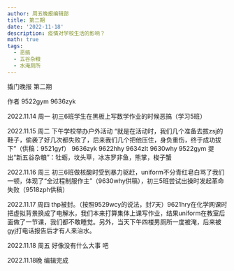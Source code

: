 ```yaml
---
author: 周五晚报编辑部
title: 第二期
date: '2022-11-18'
description: 疫情对学校生活的影响？
math: true
tags:
  - 恶搞
  - 五谷杂粮
  - 水淹厕所
---
```

撬门晚报 第二期

作者 9522gym 9636zyk

2022.11.14 周一
初三6班学生在黑板上写数学作业的时候恶搞（学习5班）

2022.11.15 周二
下午学校举办户外活动
“就是在活动时，我们几个准备去拔zsj的鞋子，偷袭了好几次都失败了，后来我们几个把他压住，身负重伤，终于成功拔下”（供稿：9521gyf）
9636zyk  9622hhy 9634zlt 9630why 9522gym 提出“新五谷杂粮”：牡蛎，坟头草，冰冻罗非鱼，熊掌，梭子蟹

2022.11.16 周三
初三6班做核酸时受到暴力驱赶，uniform不分青红皂白骂了我们一顿，体现了“全过程制服作主”（9630why供稿），初三5班尝试出操时发起革命失败（9518zph供稿）

2022.11.17 周四
thp被封。（按照9529wcy的说法，封7天）9621hry在化学网课时把虚拟背景换成了电解水，我们本来打算集体上课写作业，结果uniform在教室后面做了一节课，我们都不敢睡觉。另外，当天下午四楼男厕所一度被淹，后来被gyj打电话报告后才有人来治水。

2022.11.18 周五
好像没有什么大事 吧

2022.11.18晚 编辑完成